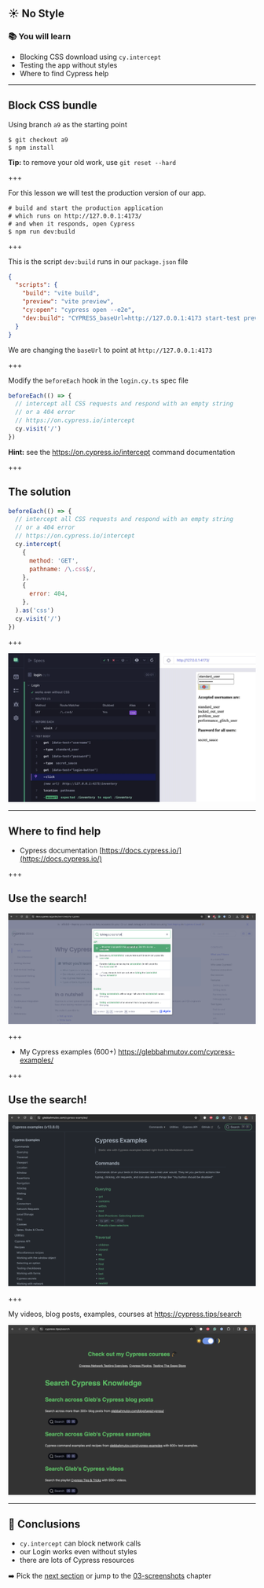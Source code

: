 ## ☀️ No Style

### 📚 You will learn

- Blocking CSS download using `cy.intercept`
- Testing the app without styles
- Where to find Cypress help

---

## Block CSS bundle

Using branch `a9` as the starting point

```
$ git checkout a9
$ npm install
```

**Tip:** to remove your old work, use `git reset --hard`

+++

For this lesson we will test the production version of our app.

```shell
# build and start the production application
# which runs on http://127.0.0.1:4173/
# and when it responds, open Cypress
$ npm run dev:build
```

+++

This is the script `dev:build` runs in our `package.json` file

```json
{
  "scripts": {
    "build": "vite build",
    "preview": "vite preview",
    "cy:open": "cypress open --e2e",
    "dev:build": "CYPRESS_baseUrl=http://127.0.0.1:4173 start-test preview http://127.0.0.1:4173 cy:open"
  }
}
```

We are changing the `baseUrl` to point at `http://127.0.0.1:4173`

+++

Modify the `beforeEach` hook in the `login.cy.ts` spec file

```js
beforeEach(() => {
  // intercept all CSS requests and respond with an empty string
  // or a 404 error
  // https://on.cypress.io/intercept
  cy.visit('/')
})
```

**Hint:** see the https://on.cypress.io/intercept command documentation

+++

## The solution

```js
beforeEach(() => {
  // intercept all CSS requests and respond with an empty string
  // or a 404 error
  // https://on.cypress.io/intercept
  cy.intercept(
    {
      method: 'GET',
      pathname: /\.css$/,
    },
    {
      error: 404,
    },
  ).as('css')
  cy.visit('/')
})
```

+++

![The app still works](./img/a9.png)

---

## Where to find help

- Cypress documentation [https://docs.cypress.io/](https://docs.cypress.io/)

+++

## Use the search!

![Documentation search](./img/doc1.png)

+++

- My Cypress examples (600+) https://glebbahmutov.com/cypress-examples/

+++

## Use the search!

![Examples search](./img/doc2.png)

+++

My videos, blog posts, examples, courses at https://cypress.tips/search

![My search](./img/doc3.png)

---

## 🏁 Conclusions

- `cy.intercept` can block network calls
- our Login works even without styles
- there are lots of Cypress resources

➡️ Pick the [next section](https://github.com/bahmutov/cypress-visual-testing-workshop#contents) or jump to the [03-screenshots](?p=03-screenshots) chapter

